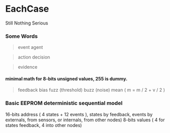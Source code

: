 # EachCase

Still Nothing Serious

### Some Words

> event
> agent

> action
> decision

> evidence

#### minimal math for 8-bits unsigned values, 255 is dummy.

> feedback
> bias
> fuzz (threshold)
> buzz (noise)
> mean ( m = m / 2 + v / 2 )

### Basic EEPROM deterministic sequential model

16-bits address ( 4 states + 12 events ), states by feedback, events by externals, from sensors,  or internals, from other nodes)
 8-bits values  ( 4 for states feedback, 4 into other nodes)

